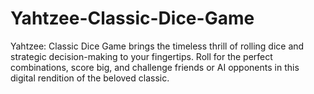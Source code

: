# Yahtzee-Classic-Dice-Game
Yahtzee: Classic Dice Game brings the timeless thrill of rolling dice and strategic decision-making to your fingertips. Roll for the perfect combinations, score big, and challenge friends or AI opponents in this digital rendition of the beloved classic.
